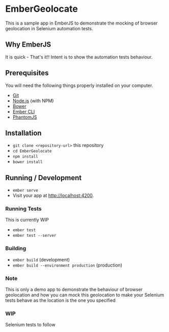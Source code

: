 # EmberGeolocate

This is a sample app in EmberJS to demonstrate the mocking of browser geolocation in Selenium automation tests.

## Why EmberJS

It is quick - That's it!! Intent is to show the automation tests behaviour.

## Prerequisites

You will need the following things properly installed on your computer.

* [Git](https://git-scm.com/)
* [Node.js](https://nodejs.org/) (with NPM)
* [Bower](https://bower.io/)
* [Ember CLI](https://ember-cli.com/)
* [PhantomJS](http://phantomjs.org/)

## Installation

* `git clone <repository-url>` this repository
* `cd EmberGeolocate`
* `npm install`
* `bower install`

## Running / Development

* `ember serve`
* Visit your app at [http://localhost:4200](http://localhost:4200).

### Running Tests

This is currently WIP
* `ember test`
* `ember test --server`

### Building

* `ember build` (development)
* `ember build --environment production` (production)

### Note

This is only a demo app to demonstrate the behaviour of browser geolocation and how you can mock this geolocation to make your Selenium tests behave as the location is the one you specified

### WIP

Selenium tests to follow
